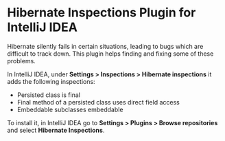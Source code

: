 <h1>Hibernate Inspections Plugin for IntelliJ IDEA</h1>

Hibernate silently fails in certain situations, leading to bugs which are difficult to track down.
This plugin helps finding and fixing some of these problems.
<br>

In IntelliJ IDEA, under <b>Settings > Inspections > Hibernate inspections</b> it adds the following inspections:
      <ul>
        <li>Persisted class is final</li>
        <li>Final method of a persisted class uses direct field access</li>
        <li>Embeddable subclasses embeddable</li>
      </ul>

To install it, in IntelliJ IDEA go to <b>Settings > Plugins > Browse repositories</b> and select <b>Hibernate Inspections</b>.
